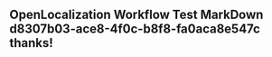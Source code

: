 <properties
ms.topic="hero-topic"
ms.test1="hero-topic"
ms.test2="test"/>

## OpenLocalization Workflow Test MarkDown d8307b03-ace8-4f0c-b8f8-fa0aca8e547c thanks!

